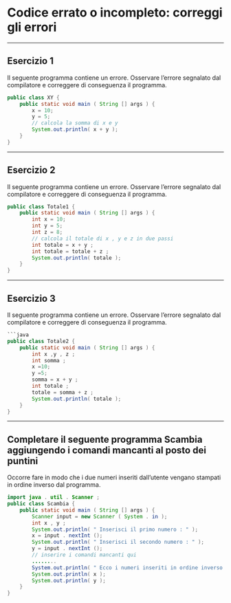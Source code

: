 # Codice errato o incompleto: correggi gli errori

---

## Esercizio 1 

Il seguente programma contiene un errore. Osservare l’errore segnalato dal compilatore e
correggere di conseguenza il programma.

```java
public class XY {
    public static void main ( String [] args ) {
        x = 10;
        y = 5;
        // calcola la somma di x e y
        System.out.println( x + y );
    }
}
```

---

## Esercizio 2

Il seguente programma contiene un errore. Osservare l’errore segnalato dal compilatore e
correggere di conseguenza il programma.

```java
public class Totale1 {
    public static void main ( String [] args ) {
        int x = 10;
        int y = 5;
        int z = 8;
        // calcola il totale di x , y e z in due passi
        int totale = x + y ;
        int totale = totale + z ;
        System.out.println( totale );
    }
}
```

---

## Esercizio 3

Il seguente programma contiene un errore. Osservare l’errore segnalato dal compilatore e
correggere di conseguenza il programma.

```java
```java
public class Totale2 {
    public static void main ( String [] args ) {
        int x ,y , z ;
        int somma ;
        x =10;
        y =5;
        somma = x + y ;
        int totale ;
        totale = somma + z ;
        System.out.println( totale );
    }
}
```

---

## Completare il seguente programma Scambia aggiungendo i comandi mancanti al posto dei puntini

Occorre fare in modo che i due numeri inseriti dall’utente vengano stampati in ordine inverso dal programma.

```java
import java . util . Scanner ;
public class Scambia {
    public static void main ( String [] args ) {
        Scanner input = new Scanner ( System . in );
        int x , y ;
        System.out.println( " Inserisci il primo numero : " );
        x = input . nextInt ();
        System.out.println( " Inserisci il secondo numero : " );
        y = input . nextInt ();
        // inserire i comandi mancanti qui
        ........
        System.out.println( " Ecco i numeri inseriti in ordine inverso : " );
        System.out.println( x );
        System.out.println( y );
    }
}
```
